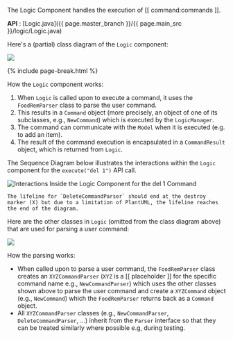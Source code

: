 <!-- markdownlint-disable-file first-line-h1 -->
The Logic Component handles the execution of [[ command:commands ]].

**API** : [Logic.java]({{ page.master_branch }}/{{ page.main_src }}/logic/Logic.java)

Here's a (partial) class diagram of the `Logic` component:

![](images/LogicClassDiagram.png)

{% include page-break.html %}

How the `Logic` component works:

1. When `Logic` is called upon to execute a command, it uses the `FoodRemParser` class to parse the user command.
1. This results in a `Command` object (more precisely, an object of one of its subclasses, e.g., `NewCommand`) which is executed by the `LogicManager`.
1. The command can communicate with the `Model` when it is executed (e.g. to add an item).
1. The result of the command execution is encapsulated in a `CommandResult` object, which is returned from `Logic`.

The Sequence Diagram below illustrates the interactions within the `Logic` component for the `execute("del 1")` API call.

![Interactions Inside the Logic Component for the `del 1` Command](images/DeleteSequenceDiagram.png)

```note
The lifeline for `DeleteCommandParser` should end at the destroy marker (X) but due to a limitation of PlantUML, the lifeline reaches the end of the diagram.
```

Here are the other classes in `Logic` (omitted from the class diagram above) that are used for parsing a user command:

![](images/ParserClasses.png)

How the parsing works:

* When called upon to parse a user command, the `FoodRemParser` class creates an `XYZCommandParser` (`XYZ` is a [[ placeholder ]] for the specific command name e.g., `NewCommandParser`) which uses the other classes shown above to parse the user command and create a `XYZCommand` object (e.g., `NewCommand`) which the `FoodRemParser` returns back as a `Command` object.
* All `XYZCommandParser` classes (e.g., `NewCommandParser`, `DeleteCommandParser`, ...) inherit from the `Parser` interface so that they can be treated similarly where possible e.g, during testing.
